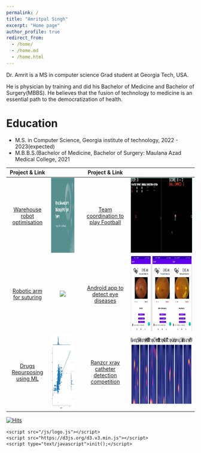 ```yaml
---
permalink: /
title: "Amritpal Singh"
excerpt: "Home page"
author_profile: true
redirect_from: 
  - /home/
  - /home.md
  - /home.html
---
```


Dr. Amrit is a MS in computer science Grad student at Georgia Tech, USA. 

He is physician by training and did his Bachelor of Medicine and Bachelor of Surgery(MBBS).
He believes that the fusion of technology to medicine is an essential path to the democratization of health. 

Education
======
* M.S. in Computer Science, Georgia institute of technology, 2022 - 2023(expected)
* M.B.B.S.(Bachelor of Medicine, Bachelor of Surgery: Maulana Azad Medical College, 2021

|Project & Link |   |  | Project & Link |  |
| :---:     | :---:   | :---:   | :---:   | :---:   |
| [Warehouse robot optimisation](https://amritpal-001.github.io/projects/2022-mas-warehouse) | <img src="/images/projects/2022-mas_warehouse_demo.gif"  height=200/>  |  | [Team coordination to play Football](https://amritpal-001.github.io/projects/2022-football-qmix) | <img src="/images/projects/2002-football-qmix-fight_the_goalkeeper.gif" height=200/> | 
| [Robotic arm for suturing](https://amritpal-001.github.io/projects/2022-medical-robotics-kinematics) | <img src="/images/projects/2022-medical-robotics-kinematics_demo.gif" height=200/> |  | [Android app to detect eye diseases](https://amritpal-001.github.io/projects/2021-eyeai) | <img src="/images/projects/eyeai_crop.png" height=200/> | 
|[Drugs Repurposing using ML](https://amritpal-001.github.io/publication/2020-insilico-drug-repurposing) | <img src="/images/publications/drug_repurposing_affinty.png" alt="Logo" height=200 width=200/>  |  | [Ranzcr xray catheter detection competition](https://amritpal-001.github.io/projects/2021_ranzcr_catheter_detection) | <img src="/images/competitions/2021_ranzcr_catheter_detection_GradCam_cropped.png" height=200/> | 


[![Hits](https://hits.seeyoufarm.com/api/count/incr/badge.svg?url=https%3A%2F%2Famritpal-001.github.io&count_bg=%2379C83D&title_bg=%23555555&icon=&icon_color=%23E7E7E7&title=Page+Visits&edge_flat=false)](https://hits.seeyoufarm.com)

  

  <script src="/js/scramble.js"></script>
  <script>emailScramble = new scrambledString(document.getElementById('email'), 'emailScramble', 'dun@euuygbar.', [12, 9, 7, 6, 11, 13, 2, 8, 3, 1, 5, 4, 10]);
  </script>
    <script src="/js/logo.js"></script>
    <script src="https://d3js.org/d3.v3.min.js"></script>
    <script type="text/javascript">init();</script>

